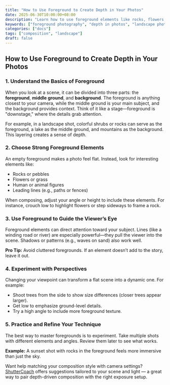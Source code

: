 ```yaml
---
title: "How to Use Foreground to Create Depth in Your Photos"
date: 2025-06-30T10:00:00+08:00
description: "Learn how to use foreground elements like rocks, flowers, and lines to add depth and interest to your landscape and travel photography."
keywords: ["foreground photography", "depth in photos", "landscape photography tips", "composition techniques", "photography for beginners"]
categories: ["docs"]
tags: ["composition", "landscape"]
draft: false
---
```


## How to Use Foreground to Create Depth in Your Photos

### 1. Understand the Basics of Foreground

When you look at a scene, it can be divided into three parts: the **foreground**, **middle ground**, and **background**. The foreground is anything closest to your camera, while the middle ground is your main subject, and the background provides context. Think of it like a stage—foreground is "downstage," where the details grab attention.

For example, in a landscape shot, colorful shrubs or rocks can serve as the foreground, a lake as the middle ground, and mountains as the background. This layering creates a sense of depth.

### 2. Choose Strong Foreground Elements

An empty foreground makes a photo feel flat. Instead, look for interesting elements like:
- Rocks or pebbles
- Flowers or grass
- Human or animal figures
- Leading lines (e.g., paths or fences)

When composing, adjust your angle or height to include these elements. For instance, crouch low to highlight flowers or step sideways to frame a rock.

### 3. Use Foreground to Guide the Viewer’s Eye

Foreground elements can direct attention toward your subject. Lines (like a winding road or river) are especially powerful—they pull the viewer into the scene. Shadows or patterns (e.g., waves on sand) also work well.

**Pro Tip:** Avoid cluttered foregrounds. If an element doesn’t add to the story, leave it out.

### 4. Experiment with Perspectives

Changing your viewpoint can transform a flat scene into a dynamic one. For example:
- Shoot trees from the side to show size differences (closer trees appear larger).
- Get low to emphasize ground-level details.
- Try a high angle to include more foreground texture.

### 5. Practice and Refine Your Technique

The best way to master foregrounds is to experiment. Take multiple shots with different elements and angles. Review them later to see what works.


**Example:** A sunset shot with rocks in the foreground feels more immersive than just the sky.

Want help matching your composition style with camera settings? [ShutterCoach](https://shuttercoach.com/) offers suggestions tailored to your scene and light — a great way to pair depth-driven composition with the right exposure setup.

